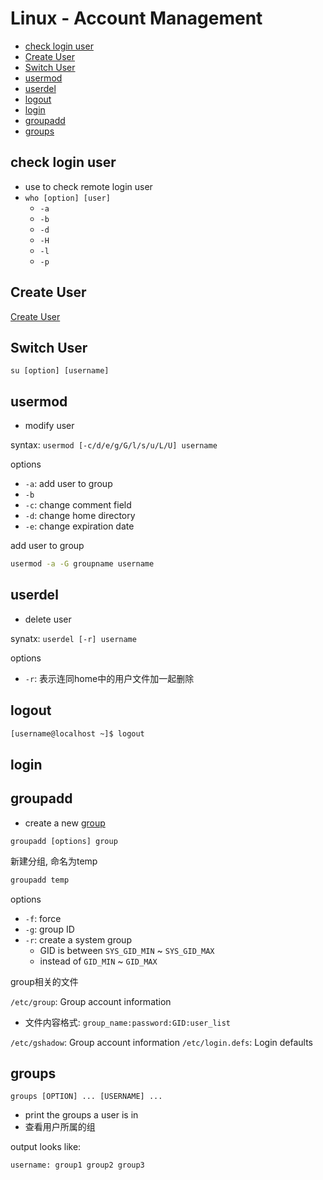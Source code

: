 # Linux - Account Management

* [check login user](#check-login-user)
* [Create User](#create-user)
* [Switch User](#switch-user)
* [usermod](#usermod)
* [userdel](#userdel)
* [logout](#logout)
* [login](#login)
* [groupadd](#groupadd)
* [groups](#groups)

## check login user

- use to check remote login user
- `who [option] [user]`
  - `-a`
  - `-b`
  - `-d`
  - `-H`
  - `-l`
  - `-p`

## Create User

[Create User](linux-create-user.md)

## Switch User

`su [option] [username]`

## usermod

- modify user

syntax: `usermod [-c/d/e/g/G/l/s/u/L/U] username`

options

- `-a`: add user to group
- `-b`
- `-c`: change comment field
- `-d`: change home directory
- `-e`: change expiration date

add user to group

```bash
usermod -a -G groupname username
```

## userdel

- delete user

synatx: `userdel [-r] username`

options

- `-r`: 表示连同home中的用户文件加一起删除

## logout

```bash
[username@localhost ~]$ logout
```

## login

## groupadd

- create a new [group](linux-group.md)

`groupadd [options] group`

新建分组, 命名为temp

```bash
groupadd temp
```

options

- `-f`: force
- `-g`: group ID
- `-r`: create a system group
  - GID is between `SYS_GID_MIN` ~ `SYS_GID_MAX`
  - instead of `GID_MIN` ~ `GID_MAX`

group相关的文件

`/etc/group`: Group account information

- 文件内容格式: `group_name:password:GID:user_list`

`/etc/gshadow`: Group account information
`/etc/login.defs`: Login defaults

## groups

`groups [OPTION] ... [USERNAME] ...`

- print the groups a user is in
- 查看用户所属的组

output looks like:

```
username: group1 group2 group3
```